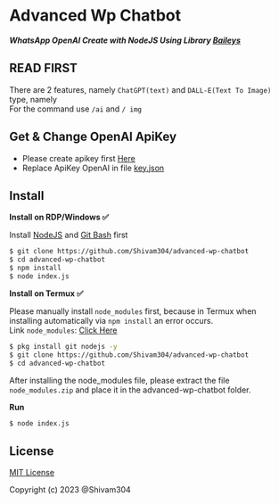 # Advanced Wp Chatbot

***WhatsApp OpenAI Create with NodeJS Using Library [Baileys](https://github.com/adiwajshing/Baileys)***

## READ FIRST
There are 2 features, namely ```ChatGPT(text)``` and ```DALL-E(Text To Image)``` type, namely <br>For the command use ```/ai``` and ```/ img```

## Get & Change OpenAI ApiKey
- Please create apikey first [Here](https://beta.openai.com/account/api-keys)
- Replace ApiKey OpenAI in file [key.json](https://github.com/Shivam304/advanced-wp-chatbot/blob/main/key.json)

## Install
**Install on RDP/Windows ✅**

Install [NodeJS](https://nodejs.org/en/download/)
and [Git Bash](https://git-scm.com/downloads) first

```bash
$ git clone https://github.com/Shivam304/advanced-wp-chatbot
$ cd advanced-wp-chatbot
$ npm install
$ node index.js
```
**Install on Termux ✅**

Please manually install ```node_modules``` first, because in Termux when installing automatically via ```npm install``` an error occurs.
<br>Link ```node_modules```: [Click Here](https://drive.google.com/file/d/1gKGjseRirX6mQ5LOFULpmnDs7q3Svm8y/view?usp=sharing)
```bash
$ pkg install git nodejs -y
$ git clone https://github.com/Shivam304/advanced-wp-chatbot
$ cd advanced-wp-chatbot
```
After installing the node_modules file, please extract the file ```node_modules.zip``` and place it in the advanced-wp-chatbot folder.

**Run**
```bash
$ node index.js
```


## License
[MIT License](https://raw.githubusercontent.com/Shivam304/advanced-wp-chatbot/main/License)

Copyright (c) 2023 @Shivam304

